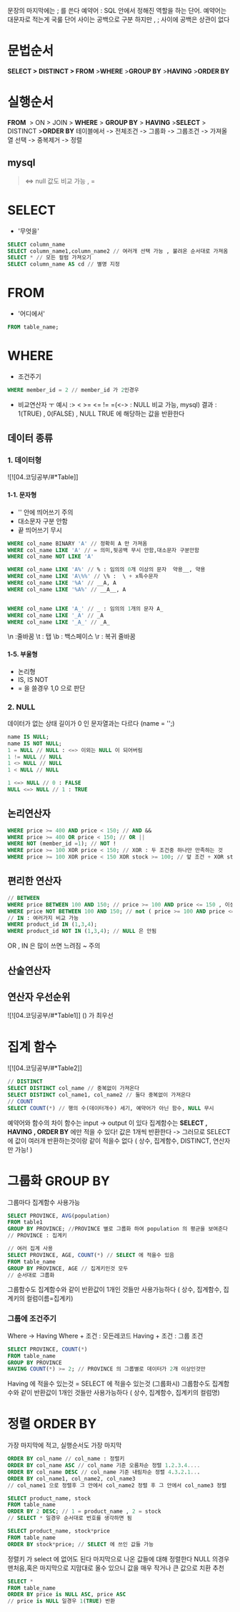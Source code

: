 문장의 마지막에는 ; 를 쓴다 
예약어 : SQL 안에서 정해진 역할을 하는 단어.
예약어는 대문자로 적는게 국룰
단어 사이는 공백으로 구분
하지만  , ; 사이에 공백은 상관이 없다 
# 문법순서 
**SELECT > DISTINCT > FROM** >**WHERE** >**GROUP BY** >**HAVING** >**ORDER BY**
# 실행순서
**FROM**  > ON > JOIN > **WHERE** > **GROUP BY** > **HAVING** >**SELECT** > DISTINCT >**ORDER BY**
테이블에서 -> 전체조건 -> 그룹화 -> 그룹조건 -> 가져올 열 선택 -> 중복제거 -> 정렬 
## mysql
> <=> null 값도 비교 가능 , = 

# SELECT 
* '무엇을' 

```SQL
SELECT column_name 
SELECT column_name1,column_name2 // 여러개 선택 가능 , 불려온 순서대로 가져옴 
SELECT * // 모든 컬럼 가져오기  
SELECT column_name AS cd // 별명 지정 
```

# FROM
* '어디에서'

```SQL
FROM table_name;
```

# WHERE
* 조건주기 
```SQL
WHERE member_id = 2 // member_id 가 2인경우 
```
* 비교연산자 
 ㅜ 예시 :> < >= <= != =(<-> : NULL 비교 가능, mysql)
결과 : 1(TRUE) , 0(FALSE) , NULL 
TRUE 에 해당하는 값을 반환한다 

## 데이터 종류 
### 1. 데이터형 
![![04.코딩공부/#*Table]]
#### 1-1. 문자형 
* '' 안에 띄어쓰기 주의
* 대소문자 구분 안함
* 끝 띄어쓰기 무시

```SQL
WHERE col_name BINARY 'A' // 정확히 A 만 가져옴 
WHERE col_name LIKE 'A' // = 의미,뒷공백 무시 안함,대소문자 구분안함 
WHERE col_name NOT LIKE 'A'

WHERE col_name LIKE 'A%' // % : 임의의 0개 이상의 문자  약용__, 약용 
WHERE col_name LIKE 'A\%%' // \% :  \ + x특수문자 
WHERE col_name LIKE '%A' // __A, A
WHERE col_name LIKE '%A%' // __A__, A 


WHERE col_name LIKE 'A_' // _ : 임의의 1개의 문자 A_
WHERE col_name LIKE '_A' // _A
WHERE col_name LIKE '_A_' // _A_
```
\n :줄바꿈
\t : 탭
\b : 백스페이스
\r : 복귀 줄바꿈
#### 1-5. 부울형
* 논리형
* IS, IS NOT
* = 을 쓸경우 1,0 으로 판단
### 2. NULL
데이터가 없는 상태 
길이가 0 인 문자열과는 다르다 (name = '';)

```SQL
name IS NULL;
name IS NOT NULL;
1 = NULL // NULL : <=> 이외는 NULL 이 되어버림 
1 != NULL // NULL 
1 <> NULL // NULL 
1 < NULL // NULL 

1 <=> NULL // 0 : FALSE 
NULL <=> NULL // 1 : TRUE 

```

## 논리연산자
```SQL
WHERE price >= 400 AND price < 150; // AND && 
WHERE price >= 400 OR price < 150; // OR || 
WHERE NOT (member_id =1); // NOT ! 
WHERE price >= 100 XOR price < 150; // XOR : 두 조건중 하나만 만족하는 것  
WHERE price >= 100 XOR price < 150 XOR stock >= 100; // 앞 조건 + XOR stock >= 100;  경우 
```
## 편리한 연산자 
```SQL
// BETWEEN
WHERE price BETWEEN 100 AND 150; // price >= 100 AND price <= 150 , 이상-이하
WHERE price NOT BETWEEN 100 AND 150; // not ( price >= 100 AND price <= 150)
// IN : 여러가지 비교 가능 
WHERE product_id IN (1,3,4);
WHERE product_id NOT IN (1,3,4); // NULL 은 안됨 
```
OR , IN 은 많이 쓰면 느려짐 ~ 주의 
## 산술연산자 

## 연산자 우선순위 
![![04.코딩공부/#*Table1]]
() 가 최우선 

# 집계 함수
![![04.코딩공부/#*Table2]]
```SQL
// DISTINCT
SELECT DISTINCT col_name // 중복없이 가져온다
SELECT DISTINCT col_name1, col_name2 // 둘다 중복없이 가져온다 
// COUNT
SELECT COUNT(*) // 행의 수(데이터개수) 세기, 예약어가 아닌 함수, NULL 무시 
```
예약어와 함수의 차이
함수는 input -> output 이 있다 
집계함수는 **SELECT , HAVING , ORDER BY** 에만 적을 수 있다! 
값은 1개씩 반환한다 -> 그러므로 SELECT에 값이 여러개 반환하는것이랑 같이 적을수 없다 
( 상수, 집계함수, DISTINCT, 연산자만 가능! )

# 그룹화 GROUP BY 
그룹마다 집계함수 사용가능 

```SQL
SELECT PROVINCE, AVG(population)
FROM table1
GROUP BY PROVINCE; //PROVINCE 별로 그룹화 하여 population 의 평균을 보여준다 
// PROVINCE : 집계키 

// 여러 집계 사용 
SELECT PROVINCE, AGE, COUNT(*) // SELECT 에 적을수 있음 
FROM table_name 
GROUP BY PROVINCE, AGE // 집계키인것 모두 
// 순서대로 그룹화 
```
그룹함수도 집계함수와 같이 반환값이 1개인 것들만 사용가능하다 
( 상수, 집계함수, 집계키의 컬럼이름=집계키)

### 그룹에 조건주기 
Where -> Having
Where + 조건 : 모든레코드 
Having + 조건 : 그룹 조건 
```SQL
SELECT PROVINCE, COUNT(*)
FROM table_name 
GROUP BY PROVINCE
HAVING COUNT(*) >= 2; // PROVINCE 의 그룹별로 데이터가 2개 이상인것만 
```
Having 에 적을수 있는것 = SELECT 에 적을수 있는것 (그룹화시)
그룹함수도 집계함수와 같이 반환값이 1개인 것들만 사용가능하다 
( 상수, 집계함수, 집계키의 컬럼명)

# 정렬 ORDER BY 
가장 마지막에 적고, 실행순서도 가장 마지막 
```SQL
ORDER BY col_name // col_name : 정렬키 
ORDER BY col_name ASC // col_name 기준 오름차순 정렬 1.2.3.4....
ORDER BY col_name DESC // col_name 기준 내림차순 정렬 4.3.2.1...
ORDER BY col_name1, col_name2, col_name3 
// col_name1 으로 정렬후 그 안에서 col_name2 정렬 후 그 안에서 col_name3 정렬 

SELECT product_name, stock
FROM table_name 
ORDER BY 2 DESC; // 1 = product_name , 2 = stock 
// SELECT * 일경우 순서대로 번호를 생각하면 됨 

SELECT product_name, stock*price
FROM table_name 
ORDER BY stock*price; // SELECT 에 쓰인 값들 가능 
```
정렬키 가 select 에 없어도 된다 
마지막으로 나온 값들에 대해 정렬한다 
NULL 의경우 맨처음,혹은 마지막으로 지맘대로 올수 있으니 값을 매우 작거나 큰 값으로 치환 추천 

```SQL
SELECT * 
FROM table_name
ORDER BY price is NULL ASC, price ASC
// price is NULL 일경우 1(TRUE) 반환 
```